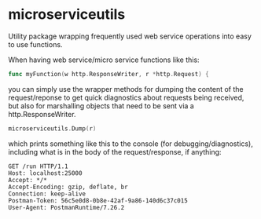 # microserviceutils

Utility package wrapping frequently used web service operations into easy to use functions.

When having web service/micro service functions like this:
```go
func myFunction(w http.ResponseWriter, r *http.Request) {
```
you can simply use the wrapper methods for dumping the content of the request/reponse to get quick diagnostics about requests being received, but also for marshalling objects that need to be sent via a http.ResponseWriter.

```go
microserviceutils.Dump(r)
```

which prints something like this to the console (for debugging/diagnostics), including what is in the body of the request/response, if anything:

```
GET /run HTTP/1.1
Host: localhost:25000
Accept: */*
Accept-Encoding: gzip, deflate, br
Connection: keep-alive
Postman-Token: 56c5e0d8-0b8e-42af-9a86-140d6c37c015
User-Agent: PostmanRuntime/7.26.2
```
